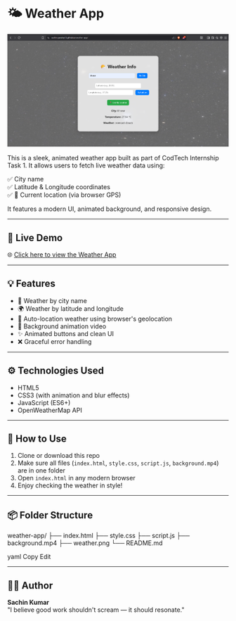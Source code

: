 # 🌤️ Weather App

![Demo](https://github.com/Sachin-pandey13/weather-app/blob/main/weather.png)

This is a sleek, animated weather app built as part of CodTech Internship Task 1. It allows users to fetch live weather data using:

✅ City name  
✅ Latitude & Longitude coordinates  
✅ 📍 Current location (via browser GPS)  

It features a modern UI, animated background, and responsive design.

---

## 🔗 Live Demo  
🌐 [Click here to view the Weather App](https://your-live-demo-link.com)

---

## 💡 Features

- 🌆 Weather by city name  
- 🌍 Weather by latitude and longitude  
- 📍 Auto-location weather using browser's geolocation  
- 🎥 Background animation video  
- ✨ Animated buttons and clean UI  
- ❌ Graceful error handling  

---

## ⚙️ Technologies Used

- HTML5  
- CSS3 (with animation and blur effects)  
- JavaScript (ES6+)  
- OpenWeatherMap API  

---

## 📁 How to Use

1. Clone or download this repo  
2. Make sure all files (`index.html`, `style.css`, `script.js`, `background.mp4`) are in one folder  
3. Open `index.html` in any modern browser  
4. Enjoy checking the weather in style!  

---

## 📦 Folder Structure

weather-app/
├── index.html
├── style.css
├── script.js
├── background.mp4
├── weather.png
└── README.md

yaml
Copy
Edit

---

## 🧑‍💻 Author

**Sachin Kumar**  
"I believe good work shouldn't scream — it should resonate."
